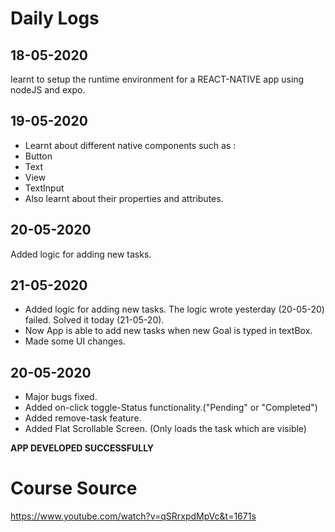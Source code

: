# Daily Logs

## 18-05-2020

learnt to setup the runtime environment for a REACT-NATIVE app using nodeJS and expo.

## 19-05-2020

- Learnt about different native components such as :
- Button
- Text
- View
- TextInput
- Also learnt about their properties and attributes.

## 20-05-2020

Added logic for adding new tasks.

## 21-05-2020

- Added logic for adding new tasks. The logic wrote yesterday (20-05-20) failed. Solved it today (21-05-20).
- Now App is able to add new tasks when new Goal is typed in textBox.
- Made some UI changes.

## 20-05-2020

- Major bugs fixed.
- Added on-click toggle-Status functionality.("Pending" or "Completed")
- Added remove-task feature.
- Added Flat Scrollable Screen. (Only loads the task which are visible)

<b>APP DEVELOPED SUCCESSFULLY</b> <br>

# Course Source

https://www.youtube.com/watch?v=qSRrxpdMpVc&t=1671s
